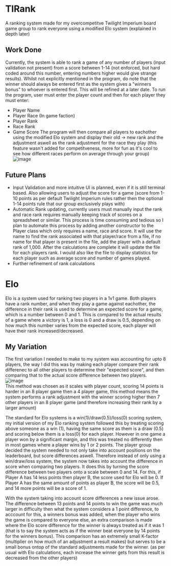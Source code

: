 # TIRank
A ranking system made for my overcompetitve Twilight Imperium board game group to rank everyone using a modified Elo system (explained in depth later)

## Work Done
  Currently, the system is able to rank a game of any number of players (input validation not present) from a score between 1-14 (not enforced, but hard coded around this number, entering numbers higher would give strange results).  Whilst not explicitly mentioned in the program, do note that the winner should always be entered first as the system gives a "winners bonus" to whoever is entered first.  This will be refined at a later date.  To run the program, user must enter the player count and then for each player they must enter:
- Player Name
- Player Race (In game faction)
- Player Rank
- Race Rank
- Game Score
  The program will then compare all players to eachother using the modified Elo system and display their old -> new rank and the adjustment aswell as the rank adjustment for the race they play (this feature wasn't added for competitveness, more for fun as it's cool to see how different races perform on average through your group)   
  ![image](https://user-images.githubusercontent.com/31752555/214205536-d4b039e6-134e-4b22-8411-8c56e438128a.png)
## Future Plans
- Input Validation and more intuitive UI is planned, even if it is still terminal based.  Also allowing users to adjust the score for a game (score from 1-10 points as per default Twilight Imperium rules rather then the optional 1-14 points rule that our group exclusively plays with)
- Automatic Rank updating, currently users must manually input the rank and race rank requires manually keeping track of scores on a spreadsheet or similar.  This process is time consuming and tedious so I plan to automate this process by adding another constructor to the Player class which only requires a name, race and score.  It will use the name to find the rank associated with that player/race from a file, if no name for that player is present in the file, add the player with a default rank of 1,000.  After the calculations are complete it will update the file for each players rank.  I would also like the file to display statistics for each player such as average score and number of games played. 
- Further refinement of rank calculations
# Elo
Elo is a system used for ranking two players in a 1v1 game.  Both players have a rank number, and when they play a game against eachother, the difference in their rank is used to determine an expected score for a game, which is a number between 0 and 1.  This is compared to the actual results of a game where a victory is 1, a loss is 0 and a draw is 0.5, depending on how much this number varies from the expected score, each player will have their rank increased/decreased.
## My Variation
The first variation I needed to make to my system was accounting for upto 8 players, the way I did this was by making each player compare their rank differenec to all other players to determine their "expected score", and then comparing that to the actual score difference between two players.  
![image](https://user-images.githubusercontent.com/31752555/214208073-219786d6-8407-407e-b51e-a237f9200fa3.png)  
This method was chosen as it scales with player count, scoring 14 points is harder in an 8 player game then a 4 player game, this method means the system performs a rank adjustment with the winner scoring higher then 7 other players in an 8 player game (and therefore increasing their rank by a larger amount)  
  
  The standard for Elo systems is a win(1)/draw(0.5)/loss(0) scoring system, my initial version of my Elo ranking system followed this by treating scoring above someone as a win (1), having the same score as them is a draw (0.5) and scoring below them is a loss(0) for each player.  However in one game a player won by a significant margin, and this was treated no differently then in most games where a player wins by 1 or 2 points.  The player group decided the system needed to not only take into account positions on the leaderboard, but score differences aswell.  Therefore instead of only using a win/draw/loss system, the system now takes into account the difference in score when comparing two players.  It does this by turning the score difference between two players onto a scale between 0 and 14.  For this, if Player A has 14 less points then player B, the score used for Elo will be 0.  If Player A has the same amount of points as player B, the score will be 0.5, and 14 more points will be a score of 1.
  
  With the system taking into account score differences a new issue arose.  The difference between 13 points and 14 points to win the game was much larger in difficulty then what the system considers a 1 point difference, to acccount for this, a winners bonus was added, when the player who wins the game is compared to everyone else, an extra comparison is made where the Elo score difference for the winner is always treated as if it was 1 (that is to say the system acts as if the winner beat everyone by 14 points for the winners bonus).  This comparison has an extremely small K-factor (multiplier on how much of an adjustment a result makes) but serves to be a small bonus ontop of the standard adjustments made for the winner. (as per usual with Elo calculations, each increase the winner gets from this result is decreased from the other players)
